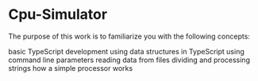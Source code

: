 # Cpu-Simulator
The purpose of this work is to familiarize you with the following concepts:

basic TypeScript development
using data structures in TypeScript
using command line parameters
reading data from files
dividing and processing strings
how a simple processor works
